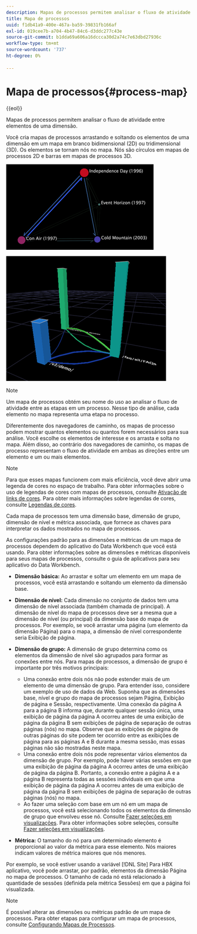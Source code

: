 ```yaml
---
description: Mapas de processos permitem analisar o fluxo de atividade entre elementos de uma dimensão.
title: Mapa de processos
uuid: f1db41a9-400e-467a-ba59-39831fb166af
exl-id: 019cee7b-a704-4b47-84c6-d3ddc277c43e
source-git-commit: b1dda69a606a16dccca30d2a74c7e63dbd27936c
workflow-type: tm+mt
source-wordcount: '737'
ht-degree: 0%

---
```


# Mapa de processos{#process-map}

{{eol}}

Mapas de processos permitem analisar o fluxo de atividade entre elementos de uma dimensão.

Você cria mapas de processos arrastando e soltando os elementos de uma dimensão em um mapa em branco bidimensional (2D) ou tridimensional (3D). Os elementos se tornam nós no mapa. Nós são círculos em mapas de processos 2D e barras em mapas de processos 3D.

![](assets/vis_2DProcessMap.png)

![](assets/vis_3DProcessMap.png)

>[!NOTE]
>
>Um mapa de processos obtém seu nome do uso ao analisar o fluxo de atividade entre as etapas em um processo. Nesse tipo de análise, cada elemento no mapa representa uma etapa no processo.

Diferentemente dos navegadores de caminho, os mapas de processo podem mostrar quantos elementos ou quantos forem necessários para sua análise. Você escolhe os elementos de interesse e os arrasta e solta no mapa. Além disso, ao contrário dos navegadores de caminho, os mapas de processo representam o fluxo de atividade em ambas as direções entre um elemento e um ou mais elementos.

>[!NOTE]
>
>Para que esses mapas funcionem com mais eficiência, você deve abrir uma legenda de cores no espaço de trabalho. Para obter informações sobre o uso de legendas de cores com mapas de processos, consulte [Ativação de links de cores](../../../../home/c-get-started/c-analysis-vis/c-proc-maps/c-act-color-lnks.md#concept-2c9b9f67f2bd4cd7a5431fa21c094edc). Para obter mais informações sobre legendas de cores, consulte [Legendas de cores](../../../../home/c-get-started/c-analysis-vis/c-legends/c-color-leg.md#concept-f84d51dc0d6547f981d0642fc2d01358).

Cada mapa de processos tem uma dimensão base, dimensão de grupo, dimensão de nível e métrica associada, que fornece as chaves para interpretar os dados mostrados no mapa de processos.

As configurações padrão para as dimensões e métricas de um mapa de processos dependem do aplicativo do Data Workbench que você está usando. Para obter informações sobre as dimensões e métricas disponíveis para seus mapas de processos, consulte o guia de aplicativos para seu aplicativo do Data Workbench.

* **Dimensão básica:** Ao arrastar e soltar um elemento em um mapa de processos, você está arrastando e soltando um elemento da dimensão base.
* **Dimensão de nível:** Cada dimensão no conjunto de dados tem uma dimensão de nível associada (também chamada de principal). A dimensão de nível do mapa de processos deve ser a mesma que a dimensão de nível (ou principal) da dimensão base do mapa de processos. Por exemplo, se você arrastar uma página (um elemento da dimensão Página) para o mapa, a dimensão de nível correspondente seria Exibição de página.
* **Dimensão do grupo:** A dimensão de grupo determina como os elementos da dimensão de nível são agrupados para formar as conexões entre nós. Para mapas de processos, a dimensão de grupo é importante por três motivos principais:

   * Uma conexão entre dois nós não pode estender mais de um elemento de uma dimensão de grupo. Para entender isso, considere um exemplo de uso de dados da Web. Suponha que as dimensões base, nível e grupo do mapa de processos sejam Página, Exibição de página e Sessão, respectivamente. Uma conexão da página A para a página B informa que, durante qualquer sessão única, uma exibição de página da página A ocorreu antes de uma exibição de página da página B sem exibições de página de separação de outras páginas (nós) no mapa. Observe que as exibições de página de outras páginas do site podem ter ocorrido entre as exibições de página para as páginas A e B durante a mesma sessão, mas essas páginas não são mostradas neste mapa.
   * Uma conexão entre dois nós pode representar vários elementos da dimensão de grupo. Por exemplo, pode haver várias sessões em que uma exibição de página da página A ocorreu antes de uma exibição de página da página B. Portanto, a conexão entre a página A e a página B representa todas as sessões individuais em que uma exibição de página da página A ocorreu antes de uma exibição de página da página B sem exibições de página de separação de outras páginas (nós) no mapa.
   * Ao fazer uma seleção com base em um nó em um mapa de processos, você está selecionando todos os elementos da dimensão de grupo que envolveu esse nó. Consulte [Fazer seleções em visualizações](../../../../home/c-get-started/c-vis/c-sel-vis/c-sel-vis.md#concept-012870ec22c7476e9afbf3b8b2515746). Para obter informações sobre seleções, consulte [Fazer seleções em visualizações](../../../../home/c-get-started/c-vis/c-sel-vis/c-sel-vis.md#concept-012870ec22c7476e9afbf3b8b2515746).

* **Métrica:** O tamanho do nó para um determinado elemento é proporcional ao valor da métrica para esse elemento. Nós maiores indicam valores de métrica maiores que nós menores.

Por exemplo, se você estiver usando a variável [!DNL Site] Para HBX aplicativo, você pode arrastar, por padrão, elementos da dimensão Página no mapa de processos. O tamanho de cada nó está relacionado à quantidade de sessões (definida pela métrica Sessões) em que a página foi visualizada.

>[!NOTE]
>
>É possível alterar as dimensões ou métricas padrão de um mapa de processos. Para obter etapas para configurar um mapa de processos, consulte [Configurando Mapas de Processos](../../../../home/c-get-started/c-intf-anlys-ftrs/t-config-proc-maps.md#task-4a95730b18a14bc790a77c013832b2d6).

